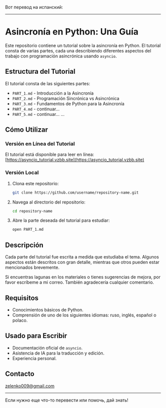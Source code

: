 Вот перевод на испанский:

---

# Asincronía en Python: Una Guía

Este repositorio contiene un tutorial sobre la asincronía en Python. El tutorial consta de varias partes, cada una describiendo diferentes aspectos del trabajo con programación asincrónica usando `asyncio`.

## Estructura del Tutorial

El tutorial consta de las siguientes partes:

- `PART_1.md` - Introducción a la Asincronía
- `PART_2.md` - Programación Sincrónica vs Asincrónica
- `PART_3.md` - Fundamentos de Python para la Asincronía
- `PART_4.md` - continuar...
- `PART_5.md` - continuar...
...

## Cómo Utilizar

### Versión en Línea del Tutorial

El tutorial está disponible para leer en línea: [https://asyncio_tutorial.vzbb.site](https://asyncio_tutorial.vzbb.site)

### Versión Local

1. Clona este repositorio:
   ```bash
   git clone https://github.com/username/repository-name.git
   ```
2. Navega al directorio del repositorio:
   ```bash
   cd repository-name
   ```
3. Abre la parte deseada del tutorial para estudiar:
   ```bash
   open PART_1.md
   ```

## Descripción

Cada parte del tutorial fue escrita a medida que estudiaba el tema. Algunos aspectos están descritos con gran detalle, mientras que otros pueden estar mencionados brevemente.

Si encuentras lagunas en los materiales o tienes sugerencias de mejora, por favor escríbeme a mi correo. También agradecería cualquier comentario.

## Requisitos

- Conocimientos básicos de Python.
- Comprensión de uno de los siguientes idiomas: ruso, inglés, español o polaco.

## Usado para Escribir

- Documentación oficial de `asyncio`.
- Asistencia de IA para la traducción y edición.
- Experiencia personal.

## Contacto

zelenko009@gmail.com

---

Если нужно еще что-то перевести или помочь, дай знать!